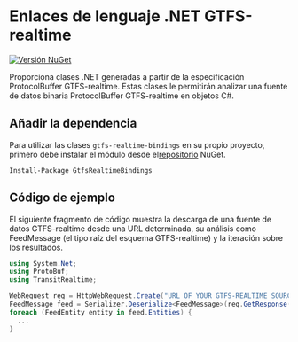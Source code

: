 # Enlaces de lenguaje .NET GTFS-realtime

[![Versión NuGet](https://badge.fury.io/nu/GtfsRealtimeBindings.svg)](http://badge.fury.io/nu/GtfsRealtimeBindings)

Proporciona clases .NET generadas a partir de la especificación ProtocolBuffer GTFS-realtime. Estas clases le permitirán analizar una fuente de datos binaria ProtocolBuffer GTFS-realtime en objetos C#.

## Añadir la dependencia

Para utilizar las clases `gtfs-realtime-bindings` en su propio proyecto, primero debe instalar el módulo desde el[repositorio](https://www.nuget.org/packages/GtfsRealtimeBindings/) NuGet.

    Install-Package GtfsRealtimeBindings

## Código de ejemplo

El siguiente fragmento de código muestra la descarga de una fuente de datos GTFS-realtime desde una URL determinada, su análisis como FeedMessage (el tipo raíz del esquema GTFS-realtime) y la iteración sobre los resultados.

```csharp
using System.Net;
using ProtoBuf;
using TransitRealtime;

WebRequest req = HttpWebRequest.Create("URL OF YOUR GTFS-REALTIME SOURCE GOES HERE");
FeedMessage feed = Serializer.Deserialize<FeedMessage>(req.GetResponse().GetResponseStream());
foreach (FeedEntity entity in feed.Entities) {
  ...
}
```
